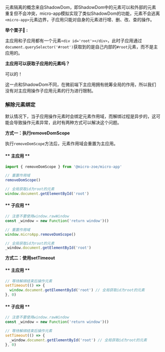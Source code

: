 元素隔离的概念来自ShadowDom，即ShadowDom中的元素可以和外部的元素重复但不会冲突，micro-app模拟实现了类似ShadowDom的功能，元素不会逃离`<micro-app>`元素边界，子应用只能对自身的元素进行增、删、改、查的操作。

**举个栗子🌰 :**

主应用和子应用都有一个元素`<div id='root'></div>`，此时子应用通过`document.querySelector('#root')`获取到的是自己内部的`#root`元素，而不是主应用的。

**主应用可以获取子应用的元素吗？**

可以的！

这一点和ShadowDom不同，在微前端下主应用拥有统筹全局的作用，所以我们没有对主应用操作子应用元素的行为进行限制。

### 解除元素绑定
默认情况下，当子应用操作元素时会绑定元素作用域，而解绑过程是异步的，这可能会导致操作元素异常，此时有两种方式可以解决这个问题。


**方式一：执行removeDomScope**

执行`removeDomScope`方法后，元素作用域会重置为主应用。

<!-- tabs:start -->
#### ** 主应用 **
```js
import { removeDomScope } from '@micro-zoe/micro-app'

// 重置作用域
removeDomScope()

// 全局获取id为root的元素
window.document.getElementById('root')
```

#### ** 子应用 **
```js
// 注意不要使用window.rawWindow
const _window = new Function('return window')()

// 重置作用域
window.microApp.removeDomScope() 

// 全局获取id为root的元素
_window.document.getElementById('root') 
```
<!-- tabs:end -->


**方式二：使用setTimeout**
<!-- tabs:start -->
#### ** 主应用 **
```js
// 等待解绑结束后操作元素
setTimeout(() => {
  window.document.getElementById('root') // 全局获取id为root的元素
}, 0)
```

#### ** 子应用 **
```js
// 注意不要使用window.rawWindow
const _window = new Function('return window')()

// 等待解绑结束后操作元素
setTimeout(() => {
  _window.document.getElementById('root') // 全局获取id为root的元素
}, 0)
```
<!-- tabs:end -->
